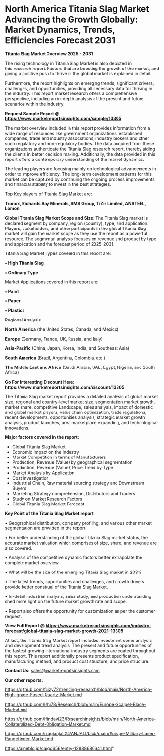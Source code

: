  # North America Titania Slag Market Advancing the Growth Globally: Market Dynamics, Trends, Efficiencies Forecast 2031

<Strong> Titania Slag Market Overview 2025 - 2031</strong>

The rising technology in Titania Slag Market is also depicted in this research report. Factors that are boosting the growth of the market, and giving a positive push to thrive in the global market is explained in detail.

Furthermore, the report highlights on emerging trends, significant drivers, challenges, and opportunities, providing all necessary data for thriving in the industry. This report market research offers a comprehensive perspective, including an in-depth analysis of the present and future scenarios within the industry.

<strong>Request Sample Report @ <a href=https://www.marketreportsinsights.com/sample/13305>https://www.marketreportsinsights.com/sample/13305</a></strong>

The market overview included in this report provides information from a wide range of resources like government organizations, established companies, trade and industry associations, industry brokers and other such regulatory and non-regulatory bodies. The data acquired from these organizations authenticate the Titania Slag research report, thereby aiding the clients in better decision making. Additionally, the data provided in this report offers a contemporary understanding of the market dynamics.

The leading players are focusing mainly on technological advancements in order to improve efficiency. The long-term development patterns for this market can be captured by continuing the ongoing process improvements and financial stability to invest in the best strategies.

Top Key players of Titania Slag Market are:

<strong>Tronox, Richards Bay Minerals, SMS Group, TiZir Limited, ANSTEEL, Lomon</strong>

<strong><b>Global Titania Slag Market Scope and Size:</b></strong>
The Titania Slag market is declared segment by company, region (country), type, and application. Players, stakeholders, and other participants in the global Titania Slag market will gain the market scope as they use the report as a powerful resource. The segmental analysis focuses on revenue and product by type and application and the forecast period of 2025-2031.

Titania Slag Market Types covered in this report are:

<strong>• High Titania Slag

• Ordinary Type</strong>

Market Applications covered in this report are:

<strong>• Paint

• Paper

• Plastics</strong> 

Regional Analysis

<strong>North America</strong> (the United States, Canada, and Mexico)

<strong>Europe</strong> (Germany, France, UK, Russia, and Italy)

<strong>Asia-Pacific</strong> (China, Japan, Korea, India, and Southeast Asia)

<strong>South America</strong> (Brazil, Argentina, Colombia, etc.)

<strong>The Middle East and Africa</strong> (Saudi Arabia, UAE, Egypt, Nigeria, and South Africa)

<strong>Go For Interesting Discount Here: <a href=https://www.marketreportsinsights.com/discount/13305>https://www.marketreportsinsights.com/discount/13305</a></strong>

The Titania Slag market report provides a detailed analysis of global market size, regional and country-level market size, segmentation market growth, market share, competitive Landscape, sales analysis, impact of domestic and global market players, value chain optimization, trade regulations, recent developments, opportunities analysis, strategic market growth analysis, product launches, area marketplace expanding, and technological innovations.

<strong><b>Major factors covered in the report:</b></strong>
<ul>
  <li>Global Titania Slag Market </li>
  <li>Economic Impact on the Industry</li>
  <li>Market Competition in terms of Manufacturers</li>
  <li>Production, Revenue (Value) by geographical segmentation</li>
  <li>Production, Revenue (Value), Price Trend by Type</li>
  <li>Market Analysis by Application</li>
  <li>Cost Investigation</li>
  <li>Industrial Chain, Raw material sourcing strategy and Downstream Buyers</li>
  <li>Marketing Strategy comprehension, Distributors and Traders</li>
  <li>Study on Market Research Factors</li>
  <li>Global Titania Slag Market Forecast</li>
</ul>

<strong><b>Key Point of the Titania Slag Market report:</b></strong>

• Geographical distribution, company profiling, and various other market segmentation are provided in the report.

• For better understanding of the global Titania Slag market status, the accurate market valuation which comprises of size, share, and revenue are also covered.

• Analysis of the competitive dynamic factors better extrapolate the complete market overview

• What will be the size of the emerging Titania Slag market in 2031?

• The latest trends, opportunities and challenges, and growth drivers provide better construal of the Titania Slag Market.

• In-detail industrial analysis, sales study, and production understanding shed more light on the future market growth rate and scope.

• Report also offers the opportunity for customization as per the customer request.

<strong><b>View Full Report @ <a href=https://www.marketreportsinsights.com/industry-forecast/global-titania-slag-market-growth-2021-13305>https://www.marketreportsinsights.com/industry-forecast/global-titania-slag-market-growth-2021-13305</a></b></strong>


At last, the Titania Slag Market report includes investment come analysis and development trend analysis. The present and future opportunities of the fastest growing international industry segments are coated throughout this report. This report additionally presents product specification, manufacturing method, and product cost structure, and price structure.

<strong>Contact Us:</strong>
sales@marketreportsinsights.com

<strong>Our other reports:</strong>

<a href=https://github.com/faizy72/trending-research/blob/main/North-America-High-grade-Fused-Quartz-Market.md>https://github.com/faizy72/trending-research/blob/main/North-America-High-grade-Fused-Quartz-Market.md</a>

<a href=https://github.com/Ishi78/Research/blob/main/Europe-Scalpel-Blade-Market.md>https://github.com/Ishi78/Research/blob/main/Europe-Scalpel-Blade-Market.md</a>

<a href=https://github.com/Hindavi23/Researchinsights/blob/main/North-America-Collateralized-Debt-Obligation-Market.md>https://github.com/Hindavi23/Researchinsights/blob/main/North-America-Collateralized-Debt-Obligation-Market.md</a>

<a href=https://github.com/tyagianjali24/ANJALI/blob/main/Europe-Military-Laser-Rangefinder-Market.md>https://github.com/tyagianjali24/ANJALI/blob/main/Europe-Military-Laser-Rangefinder-Market.md</a>

<a href=https://ameblo.jp/cargo656/entry-12888686641.html>https://ameblo.jp/cargo656/entry-12888686641.html</a>"

